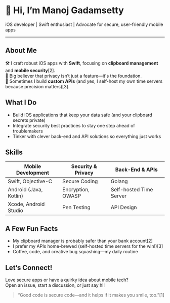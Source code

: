 # 👋 Hi, I’m Manoj Gadamsetty

iOS developer | Swift enthusiast | Advocate for secure, user-friendly mobile apps

---

## About Me

🛠️ I craft robust iOS apps with **Swift**, focusing on **clipboard management** and **mobile security**[2].  
🔐 Big believer that privacy isn’t just a feature—it's the foundation.  
🧠 Sometimes I build **custom APIs** (and yes, I self-host my own time servers because precision matters)[3].

## What I Do

- Build iOS applications that keep your data safe (and your clipboard secrets private)
- Integrate security best practices to stay one step ahead of troublemakers
- Tinker with clever back-end and API solutions so everything just works

## Skills

| Mobile Development      | Security & Privacy      | Back-End & APIs         |
|------------------------|------------------------|-------------------------|
| Swift, Objective-C     | Secure Coding          | Golang                  |
| Android (Java, Kotlin) | Encryption, OWASP      | Self-hosted Time Server |
| Xcode, Android Studio  | Pen Testing            | API Design              |

## A Few Fun Facts

- My clipboard manager is probably safer than your bank account[2]
- I prefer my APIs home-brewed (self-hosted time servers for the win!)[3]
- Coffee, code, and creative bug squashing—my daily routine

## Let’s Connect!

Love secure apps or have a quirky idea about mobile tech?  
Open an issue, start a discussion, or just say hi!

> “Good code is secure code—and it helps if it makes you smile, too.”[1]

<!--
Current date: Friday, July 18, 2025, 9:13 PM IST
-->

